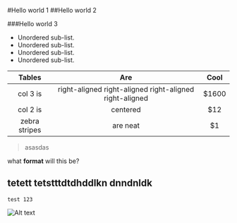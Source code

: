 #Hello world 1
##Hello world 2

###Hello world 3
* Unordered sub-list.
* Unordered sub-list.
* Unordered sub-list.
* Unordered sub-list.

| Tables        | Are           | Cool  |
| :-------------: |:-------------:| :-----:|
| col 3 is      | right-aligned right-aligned right-aligned right-aligned | $1600 |
| col 2 is      | centered      |   $12 |
| zebra stripes | are neat      |    $1 |

>asasdas

what **format** will this be?

tetett tetstttdtdhddlkn dnndnldk
---

```test 123```


![Alt text](http://www.petlandsarasota.com/wp-content/uploads/2016/06/kitten-little.jpg)

